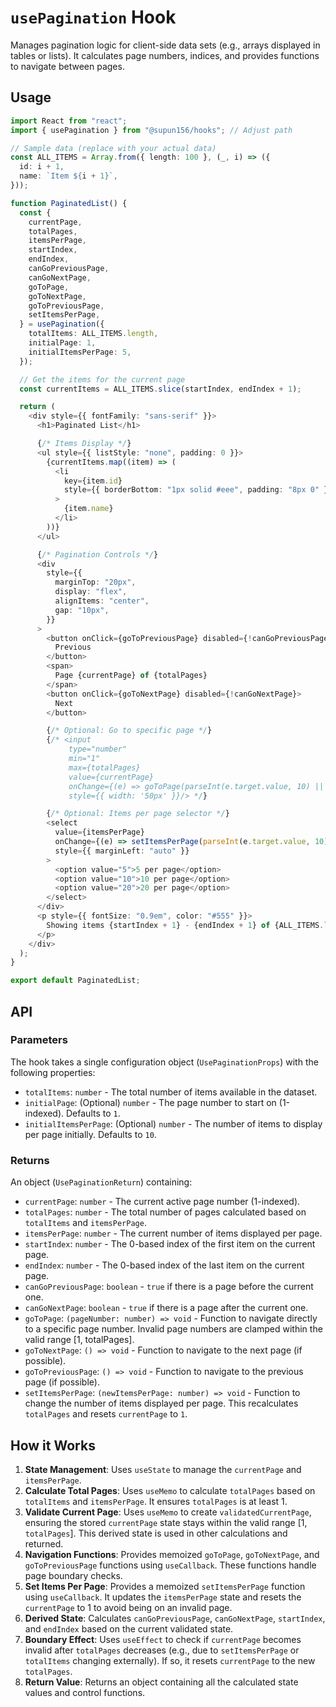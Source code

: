 # `usePagination` Hook

Manages pagination logic for client-side data sets (e.g., arrays displayed in tables or lists). It calculates page numbers, indices, and provides functions to navigate between pages.

## Usage

```typescript
import React from "react";
import { usePagination } from "@supun156/hooks"; // Adjust path

// Sample data (replace with your actual data)
const ALL_ITEMS = Array.from({ length: 100 }, (_, i) => ({
  id: i + 1,
  name: `Item ${i + 1}`,
}));

function PaginatedList() {
  const {
    currentPage,
    totalPages,
    itemsPerPage,
    startIndex,
    endIndex,
    canGoPreviousPage,
    canGoNextPage,
    goToPage,
    goToNextPage,
    goToPreviousPage,
    setItemsPerPage,
  } = usePagination({
    totalItems: ALL_ITEMS.length,
    initialPage: 1,
    initialItemsPerPage: 5,
  });

  // Get the items for the current page
  const currentItems = ALL_ITEMS.slice(startIndex, endIndex + 1);

  return (
    <div style={{ fontFamily: "sans-serif" }}>
      <h1>Paginated List</h1>

      {/* Items Display */}
      <ul style={{ listStyle: "none", padding: 0 }}>
        {currentItems.map((item) => (
          <li
            key={item.id}
            style={{ borderBottom: "1px solid #eee", padding: "8px 0" }}
          >
            {item.name}
          </li>
        ))}
      </ul>

      {/* Pagination Controls */}
      <div
        style={{
          marginTop: "20px",
          display: "flex",
          alignItems: "center",
          gap: "10px",
        }}
      >
        <button onClick={goToPreviousPage} disabled={!canGoPreviousPage}>
          Previous
        </button>
        <span>
          Page {currentPage} of {totalPages}
        </span>
        <button onClick={goToNextPage} disabled={!canGoNextPage}>
          Next
        </button>

        {/* Optional: Go to specific page */}
        {/* <input 
             type="number" 
             min="1" 
             max={totalPages} 
             value={currentPage} 
             onChange={(e) => goToPage(parseInt(e.target.value, 10) || 1)} 
             style={{ width: '50px' }}/> */}

        {/* Optional: Items per page selector */}
        <select
          value={itemsPerPage}
          onChange={(e) => setItemsPerPage(parseInt(e.target.value, 10))}
          style={{ marginLeft: "auto" }}
        >
          <option value="5">5 per page</option>
          <option value="10">10 per page</option>
          <option value="20">20 per page</option>
        </select>
      </div>
      <p style={{ fontSize: "0.9em", color: "#555" }}>
        Showing items {startIndex + 1} - {endIndex + 1} of {ALL_ITEMS.length}
      </p>
    </div>
  );
}

export default PaginatedList;
```

## API

### Parameters

The hook takes a single configuration object (`UsePaginationProps`) with the following properties:

- `totalItems`: `number` - The total number of items available in the dataset.
- `initialPage`: (Optional) `number` - The page number to start on (1-indexed). Defaults to `1`.
- `initialItemsPerPage`: (Optional) `number` - The number of items to display per page initially. Defaults to `10`.

### Returns

An object (`UsePaginationReturn`) containing:

- `currentPage`: `number` - The current active page number (1-indexed).
- `totalPages`: `number` - The total number of pages calculated based on `totalItems` and `itemsPerPage`.
- `itemsPerPage`: `number` - The current number of items displayed per page.
- `startIndex`: `number` - The 0-based index of the first item on the current page.
- `endIndex`: `number` - The 0-based index of the last item on the current page.
- `canGoPreviousPage`: `boolean` - `true` if there is a page before the current one.
- `canGoNextPage`: `boolean` - `true` if there is a page after the current one.
- `goToPage`: `(pageNumber: number) => void` - Function to navigate directly to a specific page number. Invalid page numbers are clamped within the valid range [1, totalPages].
- `goToNextPage`: `() => void` - Function to navigate to the next page (if possible).
- `goToPreviousPage`: `() => void` - Function to navigate to the previous page (if possible).
- `setItemsPerPage`: `(newItemsPerPage: number) => void` - Function to change the number of items displayed per page. This recalculates `totalPages` and resets `currentPage` to `1`.

## How it Works

1.  **State Management**: Uses `useState` to manage the `currentPage` and `itemsPerPage`.
2.  **Calculate Total Pages**: Uses `useMemo` to calculate `totalPages` based on `totalItems` and `itemsPerPage`. It ensures `totalPages` is at least 1.
3.  **Validate Current Page**: Uses `useMemo` to create `validatedCurrentPage`, ensuring the stored `currentPage` state stays within the valid range [1, `totalPages`]. This derived state is used in other calculations and returned.
4.  **Navigation Functions**: Provides memoized `goToPage`, `goToNextPage`, and `goToPreviousPage` functions using `useCallback`. These functions handle page boundary checks.
5.  **Set Items Per Page**: Provides a memoized `setItemsPerPage` function using `useCallback`. It updates the `itemsPerPage` state and resets the `currentPage` to 1 to avoid being on an invalid page.
6.  **Derived State**: Calculates `canGoPreviousPage`, `canGoNextPage`, `startIndex`, and `endIndex` based on the current validated state.
7.  **Boundary Effect**: Uses `useEffect` to check if `currentPage` becomes invalid after `totalPages` decreases (e.g., due to `setItemsPerPage` or `totalItems` changing externally). If so, it resets `currentPage` to the new `totalPages`.
8.  **Return Value**: Returns an object containing all the calculated state values and control functions.
